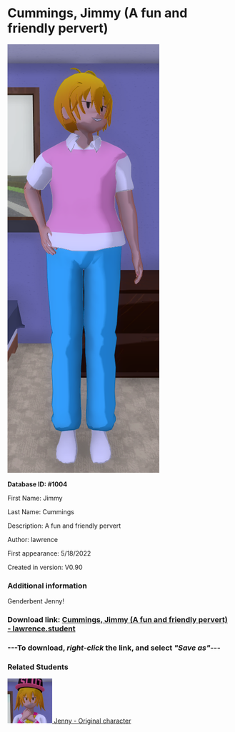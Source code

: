 # Cummings, Jimmy (A fun and friendly pervert)

<img src="../../Files/Images/Cummings, Jimmy (A fun and friendly pervert).png" title="Cummings, Jimmy (A fun and friendly pervert) - lawrence">

**Database ID: #1004**

First Name: Jimmy

Last Name: Cummings

Description: A fun and friendly pervert

Author: lawrence

First appearance: 5/18/2022

Created in version: V0.90

### Additional information

Genderbent Jenny!

### Download link: <a href="https://raw.githubusercontent.com/Arbiter1223/Daigaku-Gurashi-Custom-Students/master/Files/Student%20Files/Cummings%2C%20Jimmy%20(A%20fun%20and%20friendly%20pervert)%20-%20lawrence.student">Cummings, Jimmy (A fun and friendly pervert) - lawrence.student</a>

### ---**To download, _right-click_ the link, and select _"Save as"_**---

### Related Students

<a href="Cummings, Jenny (A fun and friendly pervert).md"><img src="../../Files/Thumbs/Cummings, Jenny (A fun and friendly pervert).png" height="100" width="100" title="Cummings, Jenny (A fun and friendly pervert) - YamiToast, V1.00"></a><a href="Cummings, Jenny (A fun and friendly pervert).md"> Jenny - Original character</a>

